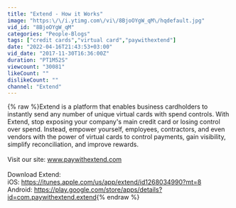 ```yaml
---
title: "Extend - How it Works"
image: "https:\/\/i.ytimg.com\/vi\/8BjoOYgW_qM\/hqdefault.jpg"
vid_id: "8BjoOYgW_qM"
categories: "People-Blogs"
tags: ["credit cards","virtual card","paywithextend"]
date: "2022-04-16T21:43:53+03:00"
vid_date: "2017-11-30T16:36:00Z"
duration: "PT1M52S"
viewcount: "30081"
likeCount: ""
dislikeCount: ""
channel: "Extend"
---
```

{% raw %}Extend is a platform that enables business cardholders to instantly send any number of unique virtual cards with spend controls.  With Extend, stop exposing your company's main credit card or losing control over spend.  Instead,  empower yourself, employees, contractors, and even vendors with the power of virtual cards to control payments, gain visibility, simplify reconciliation, and improve rewards. <br /><br />Visit our site: www.paywithextend.com<br /><br />Download Extend:<br />iOS: <a rel="nofollow" target="blank" href="https://itunes.apple.com/us/app/extend/id1268034990?mt=8">https://itunes.apple.com/us/app/extend/id1268034990?mt=8</a><br />Android: <a rel="nofollow" target="blank" href="https://play.google.com/store/apps/details?id=com.paywithextend.extend">https://play.google.com/store/apps/details?id=com.paywithextend.extend</a>{% endraw %}
